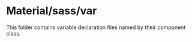 # Material/sass/var

This folder contains variable declaration files named by their component class.
